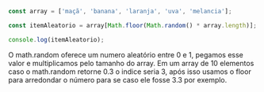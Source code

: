 
```js
const array = ['maçã', 'banana', 'laranja', 'uva', 'melancia']; 

const itemAleatorio = array[Math.floor(Math.random() * array.length)]; 

console.log(itemAleatorio);
```

O math.random oferece um numero aleatório entre 0 e 1, pegamos esse valor e multiplicamos pelo tamanho do array. Em um array de 10 elementos caso o math.random retorne 0.3 o indice seria 3, após isso usamos o floor para arredondar o número para se caso ele fosse 3.3 por exemplo.
